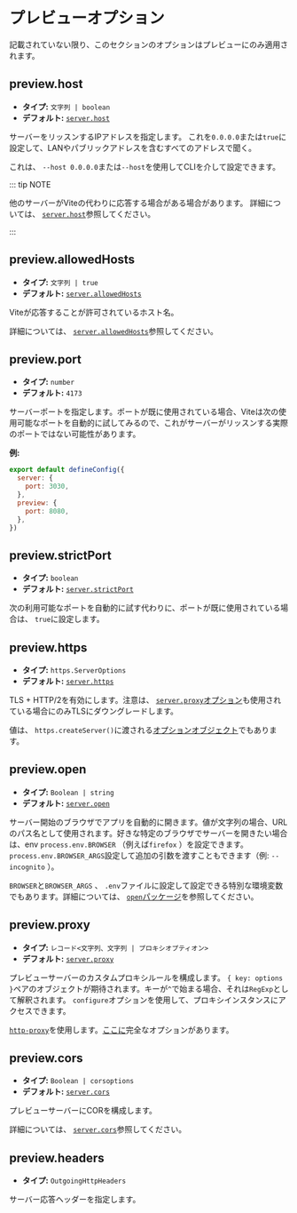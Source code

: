 # プレビューオプション

記載されていない限り、このセクションのオプションはプレビューにのみ適用されます。

## preview.host

- **タイプ:** `文字列 | boolean`
- **デフォルト:** [`server.host`](./server-options#server-host)

サーバーをリッスンするIPアドレスを指定します。
これを`0.0.0.0`または`true`に設定して、LANやパブリックアドレスを含むすべてのアドレスで聞く。

これは、 `--host 0.0.0.0`または`--host`を使用してCLIを介して設定できます。

::: tip NOTE

他のサーバーがViteの代わりに応答する場合がある場合があります。
詳細については、 [`server.host`](./server-options#server-host)参照してください。

:::

## preview.allowedHosts

- **タイプ:** `文字列 | true`
- **デフォルト:** [`server.allowedHosts`](./server-options#server-allowedhosts)

Viteが応答することが許可されているホスト名。

詳細については、 [`server.allowedHosts`](./server-options#server-allowedhosts)参照してください。

## preview.port

- **タイプ:** `number`
- **デフォルト:** `4173`

サーバーポートを指定します。ポートが既に使用されている場合、Viteは次の使用可能なポートを自動的に試してみるので、これがサーバーがリッスンする実際のポートではない可能性があります。

**例:**

```js
export default defineConfig({
  server: {
    port: 3030,
  },
  preview: {
    port: 8080,
  },
})
```

## preview.strictPort

- **タイプ:** `boolean`
- **デフォルト:** [`server.strictPort`](./server-options#server-strictport)

次の利用可能なポートを自動的に試す代わりに、ポートが既に使用されている場合は、 `true`に設定します。

## preview.https

- **タイプ:** `https.ServerOptions`
- **デフォルト:** [`server.https`](./server-options#server-https)

TLS + HTTP/2を有効にします。注意は、 [`server.proxy`オプション](./server-options#server-proxy)も使用されている場合にのみTLSにダウングレードします。

値は、 `https.createServer()`に渡される[オプションオブジェクト](https://nodejs.org/api/https.html#https_https_createserver_options_requestlistener)でもあります。

## preview.open

- **タイプ:** `Boolean | string`
- **デフォルト:** [`server.open`](./server-options#server-open)

サーバー開始のブラウザでアプリを自動的に開きます。値が文字列の場合、URLのパス名として使用されます。好きな特定のブラウザでサーバーを開きたい場合は、env `process.env.BROWSER` （例えば`firefox` ）を設定できます。 `process.env.BROWSER_ARGS`設定して追加の引数を渡すこともできます（例: `--incognito` ）。

`BROWSER`と`BROWSER_ARGS` 、 `.env`ファイルに設定して設定できる特別な環境変数でもあります。詳細については、 [`open`パッケージ](https://github.com/sindresorhus/open#app)を参照してください。

## preview.proxy

- **タイプ:** `レコード<文字列、文字列 | プロキシオプティオン> `
- **デフォルト:** [`server.proxy`](./server-options#server-proxy)

プレビューサーバーのカスタムプロキシルールを構成します。 `{ key: options }`ペアのオブジェクトが期待されます。キーが`^`で始まる場合、それは`RegExp`として解釈されます。 `configure`オプションを使用して、プロキシインスタンスにアクセスできます。

[`http-proxy`](https://github.com/http-party/node-http-proxy)を使用します。[ここに](https://github.com/http-party/node-http-proxy#options)完全なオプションがあります。

## preview.cors

- **タイプ:** `Boolean | corsoptions`
- **デフォルト:** [`server.cors`](./server-options#server-cors)

プレビューサーバーにCORを構成します。

詳細については、 [`server.cors`](./server-options#server-cors)参照してください。

## preview.headers

- **タイプ:** `OutgoingHttpHeaders`

サーバー応答ヘッダーを指定します。
